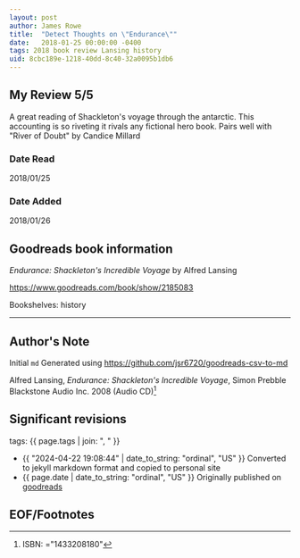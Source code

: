 ```yaml
---
layout: post
author: James Rowe
title:  "Detect Thoughts on \"Endurance\""
date:   2018-01-25 00:00:00 -0400
tags: 2018 book review Lansing history
uid: 8cbc189e-1218-40dd-8c40-32a0095b1db6
---
```




## My Review 5/5

A great reading of Shackleton's voyage through the antarctic. This accounting is so riveting it rivals any fictional hero book. Pairs well with  "River of Doubt" by Candice Millard

### Date Read
2018/01/25

### Date Added
2018/01/26

## Goodreads book information

*Endurance: Shackleton's Incredible Voyage* by Alfred Lansing

https://www.goodreads.com/book/show/2185083

Bookshelves: history

---

## Author's Note

Initial `md` Generated using https://github.com/jsr6720/goodreads-csv-to-md

Alfred Lansing, *Endurance: Shackleton's Incredible Voyage*, Simon Prebble Blackstone Audio Inc. 2008 (Audio CD)[^1]

## Significant revisions

tags: {{ page.tags | join: ", " }} <!-- todo move this somewhere -->

- {{ "2024-04-22 19:08:44" | date_to_string: "ordinal", "US" }} Converted to jekyll markdown format and copied to personal site
- {{ page.date | date_to_string: "ordinal", "US" }} Originally published on [goodreads](https://www.goodreads.com)

## EOF/Footnotes

[^1]: ISBN: ="1433208180"